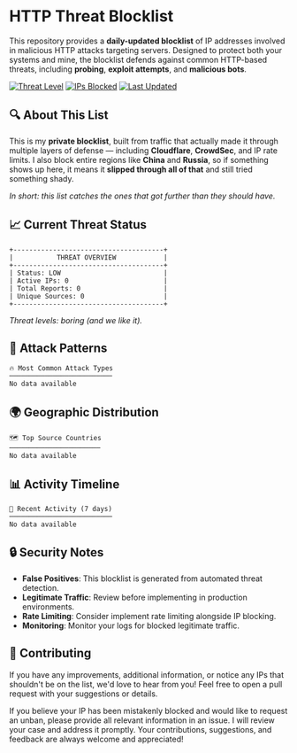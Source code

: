 # HTTP Threat Blocklist

This repository provides a **daily-updated blocklist** of IP addresses involved in malicious HTTP attacks targeting servers. Designed to protect both your systems and mine, the blocklist defends against common HTTP-based threats, including **probing**, **exploit attempts**, and **malicious bots**.

[![Threat Level](https://img.shields.io/badge/Threat%20Level-LOW-green)](.)
[![IPs Blocked](https://img.shields.io/badge/IPs%20Blocked-0-blue)](.)
[![Last Updated](https://img.shields.io/badge/Updated-2025--06--23-brightgreen)](.)

## 🔍 About This List

This is my **private blocklist**, built from traffic that actually made it through multiple layers of defense — including **Cloudflare**, **CrowdSec**, and IP rate limits. I also block entire regions like **China** and **Russia**, so if something shows up here, it means it **slipped through all of that** and still tried something shady.

*In short: this list catches the ones that got further than they should have.*

## 📈 Current Threat Status

```
+--------------------------------------+
|           THREAT OVERVIEW            |
+--------------------------------------+
| Status: LOW                          |
| Active IPs: 0                        |
| Total Reports: 0                     |
| Unique Sources: 0                    |
+--------------------------------------+
```

*Threat levels: boring (and we like it).*

## 🎯 Attack Patterns

```
🔥 Most Common Attack Types
──────────────────────────
No data available
```

## 🌍 Geographic Distribution

```
🗺️ Top Source Countries
───────────────────────
No data available
```

## 📊 Activity Timeline

```
📅 Recent Activity (7 days)
──────────────────────────
No data available
```

## 🔒 Security Notes

- **False Positives**: This blocklist is generated from automated threat detection.
- **Legitimate Traffic**: Review before implementing in production environments.
- **Rate Limiting**: Consider implement rate limiting alongside IP blocking.
- **Monitoring**: Monitor your logs for blocked legitimate traffic.

## 🤝 Contributing

If you have any improvements, additional information, or notice any IPs that shouldn't be on the list, we'd love to hear from you! Feel free to open a pull request with your suggestions or details.

If you believe your IP has been mistakenly blocked and would like to request an unban, please provide all relevant information in an issue. I will review your case and address it promptly. Your contributions, suggestions, and feedback are always welcome and appreciated!